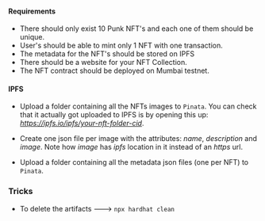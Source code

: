 #### Requirements

- There should only exist 10 Punk NFT's and each one of them should be unique.
- User's should be able to mint only 1 NFT with one transaction.
- The metadata for the NFT's should be stored on IPFS
- There should be a website for your NFT Collection.
- The NFT contract should be deployed on Mumbai testnet.

#### IPFS

- Upload a folder containing all the NFTs images to `Pinata`. You can check that it actually got uploaded to IPFS is by opening this up: 
*https://ipfs.io/ipfs/your-nft-folder-cid*.

- Create one json file per image with the attributes: *name*, *description* and *image*. Note how *image* has *ipfs* location in it instead of an *https* url. 

- Upload a folder containing all the metadata json files (one per NFT) to `Pinata`.


### Tricks 

- To delete the artifacts ---> `npx hardhat clean`
